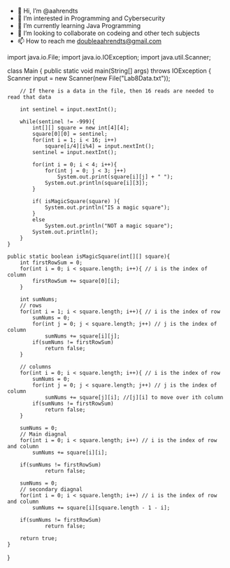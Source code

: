 - 👋 Hi, I’m @aahrendts
- 👀 I’m interested in Programming and Cybersecurity
- 🌱 I’m currently learning Java Programming
- 💞️ I’m looking to collaborate on codeing and other tech subjects
- 📫 How to reach me doubleaahrendts@gmail.com

import java.io.File;
import java.io.IOException;
import java.util.Scanner;

class Main
{
    public static void main(String[] args) throws IOException
    {
        Scanner input = new Scanner(new File("Lab8Data.txt"));

        // If there is a data in the file, then 16 reads are needed to read that data

        int sentinel = input.nextInt();

        while(sentinel != -999){
            int[][] square = new int[4][4];
            square[0][0] = sentinel;
            for(int i = 1; i < 16; i++)
                square[i/4][i%4] = input.nextInt();
            sentinel = input.nextInt();

            for(int i = 0; i < 4; i++){
                for(int j = 0; j < 3; j++)
                    System.out.print(square[i][j] + " ");
                System.out.println(square[i][3]);
            }

            if( isMagicSquare(square) ){
                System.out.println("IS a magic square");
            }
            else
                System.out.println("NOT a magic square");
            System.out.println();
        }
    }

    public static boolean isMagicSquare(int[][] square){
        int firstRowSum = 0;
        for(int i = 0; i < square.length; i++){ // i is the index of column
            firstRowSum += square[0][i];
        }

        int sumNums; 
        // rows
        for(int i = 1; i < square.length; i++){ // i is the index of row
            sumNums = 0;
            for(int j = 0; j < square.length; j++) // j is the index of column
                sumNums += square[i][j];
            if(sumNums != firstRowSum)
                return false;
        }

        // columns
        for(int i = 0; i < square.length; i++){ // i is the index of row
            sumNums = 0;
            for(int j = 0; j < square.length; j++) // j is the index of column
                sumNums += square[j][i]; //[j][i] to move over ith column
            if(sumNums != firstRowSum)
                return false;
        }

        sumNums = 0; 
        // Main diagnal
        for(int i = 0; i < square.length; i++) // i is the index of row and column
            sumNums += square[i][i];

        if(sumNums != firstRowSum)
                return false;

        sumNums = 0;
        // secondary diagnal
        for(int i = 0; i < square.length; i++) // i is the index of row and column
            sumNums += square[i][square.length - 1 - i];

        if(sumNums != firstRowSum)
                return false;

        return true;
    }

}
